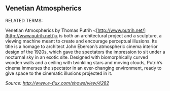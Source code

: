 ## Venetian Atmospherics

RELATED TERMS: 

Venetian Atmospherics by Thomas Putrih <[http://www.putrih.net/](http://www.putrih.net/)> is both an architectural project and a sculpture, a viewing machine meant to create and encourage perceptual illusions. Its title is a homage to architect John Eberson’s atmospheric cinema interior design of the 1920s, which gave the spectators the impression to sit under a nocturnal sky in an exotic site. Designed with biomorphically curved wooden walls and a ceiling with twinkling stars and moving clouds, Putrih’s cinema immerses the spectator in an ever-changing environment, ready to give space to the cinematic illusions projected in it.

_Source: http://www.e-flux.com/shows/view/4282_

